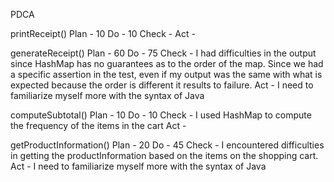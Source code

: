 PDCA

printReceipt()
Plan - 10
Do - 10
Check - 
Act - 


generateReceipt()
Plan - 60
Do - 75
Check - I had difficulties in the output since HashMap has no guarantees as to the order of the map. Since we had a specific assertion in the test, even if my output was the same with what is expected because the order is different it results to failure.
Act - I need to familiarize myself more with the syntax of Java

computeSubtotal()
Plan - 10
Do - 10
Check - I used HashMap to compute the frequency of the items in the cart
Act - 

getProductInformation()
Plan - 20
Do - 45
Check - I encountered difficulties in getting the productInformation based on the items on the shopping cart.
Act - I need to familiarize myself more with the syntax of Java